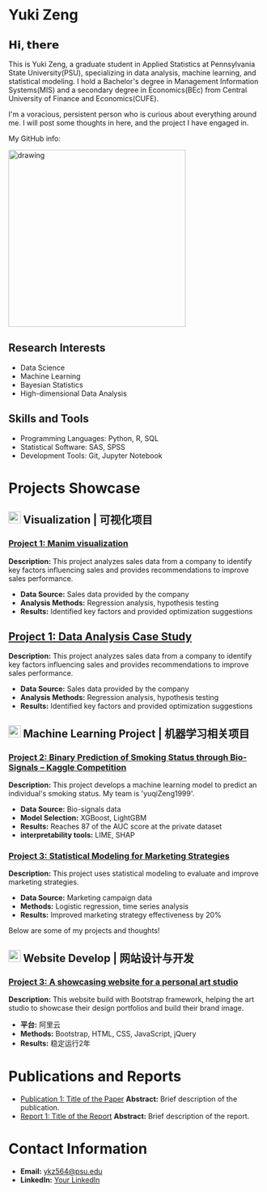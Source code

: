 # Yuki Zeng

## 𝗛𝗶, 𝘁𝗵𝗲𝗿𝗲 

This is Yuki Zeng, a graduate student in Applied Statistics at Pennsylvania State University(PSU), specializing in data analysis, machine learning, and statistical modeling. I hold a Bachelor's degree in Management Information Systems(MIS) and a secondary degree in Economics(BEc) from Central University of Finance and Economics(CUFE).

I'm a voracious, persistent person who is curious about everything around me. I will post some thoughts in here, and the project I have engaged in.

My GitHub info:

<img src="https://github-readme-stats.vercel.app/api?username=YukiChinese&count_private=true&show_icons=true&theme=tokyonight" alt="drawing" width="350"/>

## Research Interests
- Data Science
- Machine Learning
- Bayesian Statistics
- High-dimensional Data Analysis

## Skills and Tools
- Programming Languages: Python, R, SQL
- Statistical Software: SAS, SPSS
- Development Tools: Git, Jupyter Notebook

# Projects Showcase

## <img src="https://github.githubassets.com/images/icons/emoji/unicode/1f4ca.png" width="24px"/> Visualization | 可视化项目

### [Project 1: Manim visualization](https://github.com/TwilightSpar/CO2_Manim)
**Description:** This project analyzes sales data from a company to identify key factors influencing sales and provides recommendations to improve sales performance.
- **Data Source:** Sales data provided by the company
- **Analysis Methods:** Regression analysis, hypothesis testing
- **Results:** Identified key factors and provided optimization suggestions

## [Project 1: Data Analysis Case Study](https://github.com/username/project1)
**Description:** This project analyzes sales data from a company to identify key factors influencing sales and provides recommendations to improve sales performance.
- **Data Source:** Sales data provided by the company
- **Analysis Methods:** Regression analysis, hypothesis testing
- **Results:** Identified key factors and provided optimization suggestions

## <img src="https://github.githubassets.com/images/icons/emoji/unicode/1f4c7.png" width="24px"/> Machine Learning Project | 机器学习相关项目

### [Project 2: Binary Prediction of Smoking Status through Bio-Signals – Kaggle Competition](https://www.kaggle.com/competitions/playground-series-s3e24/overview)
**Description:** This project develops a machine learning model to predict an individual's smoking status. My team is 'yuqiZeng1999'.
- **Data Source:** Bio-signals data
- **Model Selection:** XGBoost, LightGBM
- **Results:** Reaches 87 of the AUC score at the private dataset
- **interpretability tools:** LIME, SHAP 

### [Project 3: Statistical Modeling for Marketing Strategies](https://github.com/username/project3)
**Description:** This project uses statistical modeling to evaluate and improve marketing strategies.
- **Data Source:** Marketing campaign data
- **Methods:** Logistic regression, time series analysis
- **Results:** Improved marketing strategy effectiveness by 20%

Below are some of my projects and thoughts!


## <img src="https://github.githubassets.com/images/icons/emoji/unicode/1f4d8.png" width="24px"/> Website Develop | 网站设计与开发
### [Project 3: A showcasing website for a personal art studio](https://github.com/YukiChinese/Laoshuowei.design.git)
**Description:** This website build with Bootstrap framework, helping the art studio to showcase their design portfolios and build their brand image.
- **平台:** 阿里云
- **Methods:** Bootstrap, HTML, CSS, JavaScript, jQuery
- **Results:** 稳定运行2年

# Publications and Reports
- [Publication 1: Title of the Paper](https://github.com/username/publication1)
  **Abstract:** Brief description of the publication.
- [Report 1: Title of the Report](https://github.com/username/report1)
  **Abstract:** Brief description of the report.

# Contact Information
- **Email:** ykz564@psu.edu
- **LinkedIn:** [Your LinkedIn](https://www.linkedin.com/in/username)
